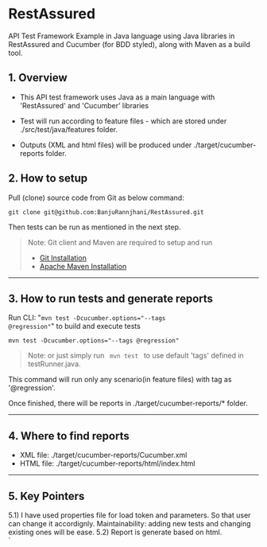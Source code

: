 # RestAssured
API Test Framework Example in Java language using Java libraries in
RestAssured and Cucumber (for BDD styled), along with Maven as a build tool.

## 1. Overview 

* This API test framework uses Java as a main language with 'RestAssured' and 'Cucumber' libraries 

* Test will run according to feature files - which are stored under 
./src/test/java/features folder. 

* Outputs (XML and html files) will be produced under ./target/cucumber-reports folder.

## 2. How to setup

Pull (clone) source code from Git as below command: 

```git
git clone git@github.com:BanjuRannjhani/RestAssured.git
```

Then tests can be run as mentioned in the next step.

> Note: Git client and Maven are required to setup and run
> * [Git Installation](https://www.atlassian.com/git/tutorials/install-git)
> * [Apache Maven Installation](http://maven.apache.org/install.html/) 
--- 

## 3. How to run tests and generate reports
 
 Run CLI: "<code>mvn test -Dcucumber.options="--tags @regression"</code>" to build and execute tests

```batch
mvn test -Dcucumber.options="--tags @regression"
```

> Note: or just simply run <code> mvn test </code> to use default 'tags' defined in testRunner.java. 

This command will run only any scenario(in feature files) with tag as '@regression'.

Once finished, there will be reports in ./target/cucumber-reports/* folder.   

---

## 4. Where to find reports

* XML file: ./target/cucumber-reports/Cucumber.xml
* HTML file: ./target/cucumber-reports/html/index.html

---
## 5. Key Pointers

5.1) I have used properties file for load token and parameters. So that user can change it accordignly. Maintainability: adding new tests and changing existing ones will be ease.
5.2) Report is generate based on html.        
`
